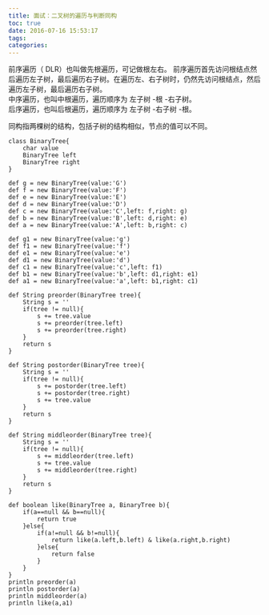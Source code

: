 ```yaml
---
title: 面试：二叉树的遍历与判断同构
toc: true
date: 2016-07-16 15:53:17
tags:
categories:
---
```

前序遍历（ DLR）也叫做先根遍历，可记做根左右。 前序遍历首先访问根结点然后遍历左子树，最后遍历右子树。在遍历左、右子树时，仍然先访问根结点，然后遍历左子树，最后遍历右子树。  
中序遍历，也叫中根遍历，遍历顺序为 左子树 -根 -右子树。  
后序遍历，也叫后根遍历，遍历顺序为 左子树 -右子树 -根。  

同构指两棵树的结构，包括子树的结构相似，节点的值可以不同。

	class BinaryTree{
	    char value
	    BinaryTree left
	    BinaryTree right
	}

	def g = new BinaryTree(value:'G')
	def f = new BinaryTree(value:'F')
	def e = new BinaryTree(value:'E')
	def d = new BinaryTree(value:'D')
	def c = new BinaryTree(value:'C',left: f,right: g)
	def b = new BinaryTree(value:'B',left: d,right: e)
	def a = new BinaryTree(value:'A',left: b,right: c)

	def g1 = new BinaryTree(value:'g')
	def f1 = new BinaryTree(value:'f')
	def e1 = new BinaryTree(value:'e')
	def d1 = new BinaryTree(value:'d')
	def c1 = new BinaryTree(value:'c',left: f1)
	def b1 = new BinaryTree(value:'b',left: d1,right: e1)
	def a1 = new BinaryTree(value:'a',left: b1,right: c1)

	def String preorder(BinaryTree tree){
	    String s = ''
	    if(tree != null){
	        s += tree.value
	        s += preorder(tree.left)
	        s += preorder(tree.right)
	    }
	    return s
	}

	def String postorder(BinaryTree tree){
	    String s = ''
	    if(tree != null){
	        s += postorder(tree.left)
	        s += postorder(tree.right)
	        s += tree.value
	    }
	    return s
	}

	def String middleorder(BinaryTree tree){
	    String s = ''
	    if(tree != null){
	        s += middleorder(tree.left)
	        s += tree.value
	        s += middleorder(tree.right)
	    }
	    return s
	}

	def boolean like(BinaryTree a, BinaryTree b){
	    if(a==null && b==null){
	        return true
	    }else{
	        if(a!=null && b!=null){
	            return like(a.left,b.left) & like(a.right,b.right)
	        }else{
	            return false
	        }
	    }
	}
	println preorder(a)
	println postorder(a)
	println middleorder(a)
	println like(a,a1)
